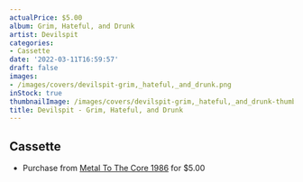 ```yaml
---
actualPrice: $5.00
album: Grim, Hateful, and Drunk
artist: Devilspit
categories:
- Cassette
date: '2022-03-11T16:59:57'
draft: false
images:
- /images/covers/devilspit-grim,_hateful,_and_drunk.png
inStock: true
thumbnailImage: /images/covers/devilspit-grim,_hateful,_and_drunk-thumb.png
title: Devilspit - Grim, Hateful, and Drunk
---
```


## Cassette
* Purchase from [Metal To The Core 1986](https://metaltothecore1986.com/shop/devilspit-grim-hateful-and-drunk-cassette/) for $5.00
